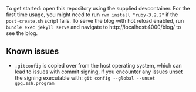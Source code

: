 To get started: open this repository using the supplied devcontainer. For the first time usage, you might need to run `rvm install "ruby-3.2.2"` if the `post-create.sh` script fails. To serve the blog with hot reload enabled, run `bundle exec jekyll serve` and navigate to http://localhost:4000/blog/ to see the blog.

## Known issues

- `.gitconfig` is copied over from the host operating system, which can lead to issues with commit signing, if you encounter any issues unset the signing executable with: `git config --global --unset gpg.ssh.program`
